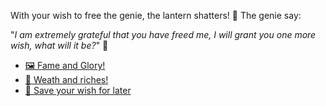 With your wish to free the genie, the lantern shatters! 🏮 The genie say:

"*I am extremely grateful that you have freed me, I will grant you one more wish, what will it be?*" 🧞

- [🖼 Fame and Glory!](3-AAA.md)
- [🤑 Weath and riches!](3-AAB.md)
- [👀 Save your wish for later](3-AACC.md)
